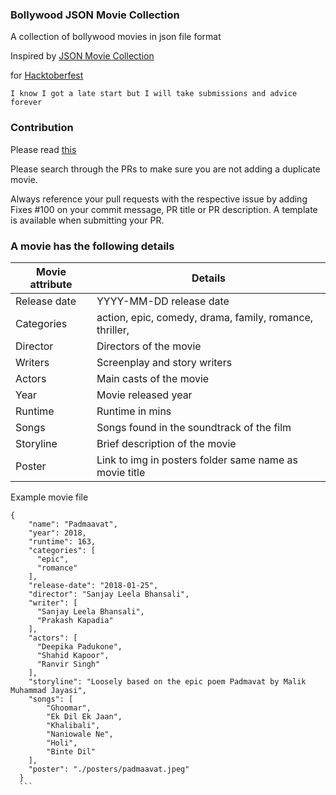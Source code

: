 ### Bollywood JSON Movie Collection

A collection of bollywood movies in json file format

Inspired by [JSON Movie Collection](https://github.com/jsonmc/jsonmc/blob/master/readme.markdown)

for [Hacktoberfest](https://hacktoberfest.digitalocean.com/)

``` I know I got a late start but I will take submissions and advice forever ``` 


### Contribution

Please read [this](./contributing.md)

Please search through the PRs to make sure you are not adding a duplicate movie.

Always reference your pull requests with the respective issue by adding Fixes #100 on your commit message, PR title or PR description. A template is available when submitting your PR.

### A movie has the following details

Movie attribute | 	Details
----------------|--------------
Release date	| YYYY-MM-DD release date
Categories	| action, epic, comedy, drama, family, romance, thriller,
Director |	Directors of the movie
Writers	| Screenplay and story writers
Actors	| Main casts of the movie
Year	| Movie released year
Runtime	| Runtime in mins
Songs  | Songs found in the soundtrack of the film 
Storyline	| Brief description of the movie
Poster | Link to img in posters folder same name as movie title 

Example movie file

````
{
    "name": "Padmaavat",
    "year": 2018,
    "runtime": 163,
    "categories": [
      "epic", 
      "romance"
    ],
    "release-date": "2018-01-25",
    "director": "Sanjay Leela Bhansali",
    "writer": [
      "Sanjay Leela Bhansali",
      "Prakash Kapadia"
    ],
    "actors": [
      "Deepika Padukone",
      "Shahid Kapoor",
      "Ranvir Singh"
    ],
    "storyline": "Loosely based on the epic poem Padmavat by Malik Muhammad Jayasi",
    "songs": [
        "Ghoomar",
        "Ek Dil Ek Jaan",
        "Khalibali",
        "Naniowale Ne",
        "Holi",
        "Binte Dil"
    ], 
    "poster": "./posters/padmaavat.jpeg"
  }
  ```